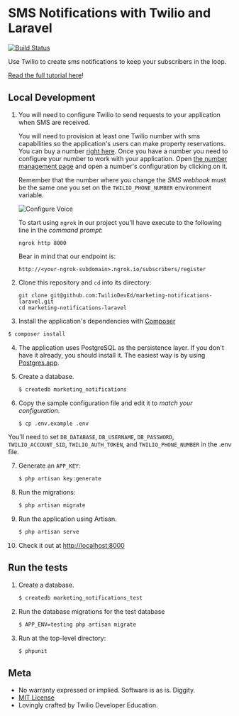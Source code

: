 # SMS Notifications with Twilio and Laravel

[![Build Status](https://travis-ci.org/TwilioDevEd/marketing-notifications-laravel.svg)](https://travis-ci.org/TwilioDevEd/marketing-notifications-laravel)

Use Twilio to create sms notifications to keep your subscribers in the loop.

[Read the full tutorial here](https://www.twilio.com/docs/tutorials/walkthrough/marketing-notifications/php/laravel)!

## Local Development




1. You will need to configure Twilio to send requests to your application when SMS are received.

   You will need to provision at least one Twilio number with sms capabilities so the application's users can make property reservations. You can buy a number [right here](https://www.twilio.com/user/account/phone-numbers/search). Once you have a number you need to configure your number to work with your application. Open [the number management page](https://www.twilio.com/user/account/phone-numbers/incoming) and open a number's configuration by clicking on it.

   Remember that the number where you change the _SMS webhook_ must be the same one you set on the `TWILIO_PHONE_NUMBER` environment variable.

   ![Configure Voice](http://howtodocs.s3.amazonaws.com/twilio-number-config-all-med.gif)

   To start using `ngrok` in our project you'll have execute to the following line in the _command prompt_:
   ```
   ngrok http 8000
   ```

   Bear in mind that our endpoint is:
   ```
   http://<your-ngrok-subdomain>.ngrok.io/subscribers/register
   ```

2. Clone this repository and `cd` into its directory:
   ```
   git clone git@github.com:TwilioDevEd/marketing-notifications-laravel.git
   cd marketing-notifications-laravel
   ```

3. Install the application's dependencies with [Composer](https://getcomposer.org/)

  ```bash
  $ composer install
  ```

4. The application uses PostgreSQL as the persistence layer. If you don't have it already, you should install it. The easiest way is by using [Postgres.app](http://postgresapp.com/).

5. Create a database.

   ```bash
   $ createdb marketing_notifications
   ```

6. Copy the sample configuration file and edit it to _match your configuration_.

   ```bash
   $ cp .env.example .env
   ```

You'll need to set `DB_DATABASE`, `DB_USERNAME`, `DB_PASSWORD`, `TWILIO_ACCOUNT_SID`, `TWILIO_AUTH_TOKEN`, and `TWILIO_PHONE_NUMBER` in the .env file. 

7. Generate an `APP_KEY`:

   ```bash
   $ php artisan key:generate
   ```

8. Run the migrations:

   ```bash
   $ php artisan migrate
   ```

9. Run the application using Artisan.

   ```bash
   $ php artisan serve
   ```

10. Check it out at [http://localhost:8000](http://localhost:8000)

## Run the tests
1. Create a database.

   ```bash
   $ createdb marketing_notifications_test
   ```

2. Run the database migrations for the test database
   ```bash
   $ APP_ENV=testing php artisan migrate
   ```

3. Run at the top-level directory:

   ```bash
   $ phpunit
   ```

## Meta

* No warranty expressed or implied. Software is as is. Diggity.
* [MIT License](http://www.opensource.org/licenses/mit-license.html)
* Lovingly crafted by Twilio Developer Education.
